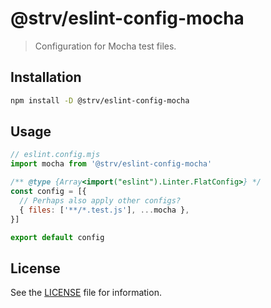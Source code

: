 # @strv/eslint-config-mocha

> Configuration for Mocha test files.

## Installation

```sh
npm install -D @strv/eslint-config-mocha
```

## Usage

```js
// eslint.config.mjs
import mocha from '@strv/eslint-config-mocha'

/** @type {Array<import("eslint").Linter.FlatConfig>} */
const config = [{
  // Perhaps also apply other configs?
  { files: ['**/*.test.js'], ...mocha },
}]

export default config
```

## License

See the [LICENSE](LICENSE) file for information.
